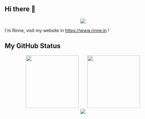 ## Hi there 👋

<p align="center">
<a title="github" target="_blank" href="https://github.com/rinnein"><img src="https://img.shields.io/badge/dynamic/json?label=GitHub&suffix=%20followers&query=%24.data.totalSubs&url=https%3A%2F%2Fapi.spencerwoo.com%2Fsubstats%2F%3Fsource%3Dgithub%26queryKey%3Drinnein&labelColor=282c34&color=353940&logo=github&longCache=true"></a>
</p>

I'm Rinne, visit my website in <https://www.rinne.in> !

## My GitHub Status

<div align="center">
<span>  </span>
<img height="170px" src="https://github-readme-stats.vercel.app/api?username=rinnein" /><span>  </span><img height="170px" src="https://github-readme-stats.vercel.app/api/top-langs/?username=rinnein&layout=compact&langs_count=8" />
<span>  </span>
</div>

<div align="center">
    <img  src="https://github-readme-streak-stats.herokuapp.com/?user=rinnein" />
</div>

<!--
**rinnein/rinnein** is a ✨ _special_ ✨ repository because its `README.md` (this file) appears on your GitHub profile.

Here are some ideas to get you started:

- 🔭 I’m currently working on ...
- 🌱 I’m currently learning ...
- 👯 I’m looking to collaborate on ...
- 🤔 I’m looking for help with ...
- 💬 Ask me about ...
- 📫 How to reach me: ...
- 😄 Pronouns: ...
- ⚡ Fun fact: ...
-->
